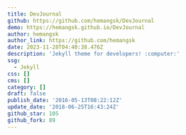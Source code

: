 ```yaml
---
title: DevJournal
github: https://github.com/hemangsk/DevJournal
demo: https://hemangsk.github.io/DevJournal
author: hemangsk
author_link: https://github.com/hemangsk
date: 2023-11-28T04:40:38.476Z
description: 'Jekyll theme for developers! :computer:'
ssg:
  - Jekyll
css: []
cms: []
category: []
draft: false
publish_date: '2016-05-13T08:22:12Z'
update_date: '2018-06-25T16:43:24Z'
github_star: 105
github_fork: 89
---
```

